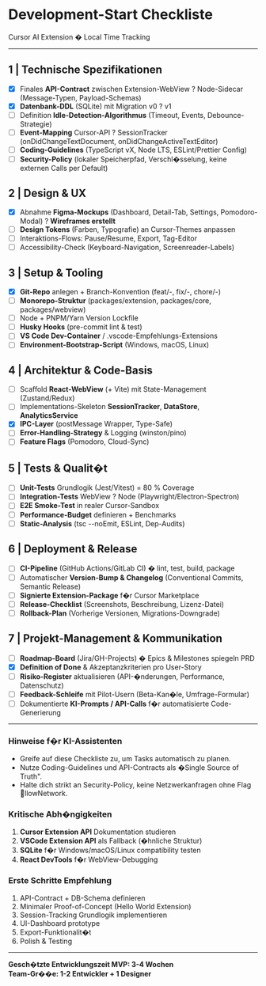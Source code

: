 # Development-Start Checkliste  
Cursor AI Extension � Local Time Tracking

---

## 1 | Technische Spezifikationen
- [x] Finales **API-Contract** zwischen Extension-WebView ? Node-Sidecar (Message-Typen, Payload-Schemas)
- [x] **Datenbank-DDL** (SQLite) mit Migration v0 ? v1
- [ ] Definition **Idle-Detection-Algorithmus** (Timeout, Events, Debounce-Strategie)
- [ ] **Event-Mapping** Cursor-API ? SessionTracker (onDidChangeTextDocument, onDidChangeActiveTextEditor)
- [ ] **Coding-Guidelines** (TypeScript vX, Node LTS, ESLint/Prettier Config)
- [ ] **Security-Policy** (lokaler Speicherpfad, Verschl�sselung, keine externen Calls per Default)

## 2 | Design & UX
- [x] Abnahme **Figma-Mockups** (Dashboard, Detail-Tab, Settings, Pomodoro-Modal) ? **Wireframes erstellt**
- [ ] **Design Tokens** (Farben, Typografie) an Cursor-Themes anpassen
- [ ] Interaktions-Flows: Pause/Resume, Export, Tag-Editor
- [ ] Accessibility-Check (Keyboard-Navigation, Screenreader-Labels)

## 3 | Setup & Tooling
- [x] **Git-Repo** anlegen + Branch-Konvention (feat/-, fix/-, chore/-)
- [ ] **Monorepo-Struktur** (packages/extension, packages/core, packages/webview)
- [ ] Node + PNPM/Yarn Version Lockfile
- [ ] **Husky Hooks** (pre-commit lint & test)
- [ ] **VS Code Dev-Container** / .vscode-Empfehlungs-Extensions
- [ ] **Environment-Bootstrap-Script** (Windows, macOS, Linux)

## 4 | Architektur & Code-Basis
- [ ] Scaffold **React-WebView** (+ Vite) mit State-Management (Zustand/Redux)
- [ ] Implementations-Skeleton **SessionTracker**, **DataStore**, **AnalyticsService**
- [x] **IPC-Layer** (postMessage Wrapper, Type-Safe)
- [ ] **Error-Handling-Strategy** & Logging (winston/pino)
- [ ] **Feature Flags** (Pomodoro, Cloud-Sync)

## 5 | Tests & Qualit�t
- [ ] **Unit-Tests** Grundlogik (Jest/Vitest) = 80 % Coverage
- [ ] **Integration-Tests** WebView ? Node (Playwright/Electron-Spectron)
- [ ] **E2E Smoke-Test** in realer Cursor-Sandbox
- [ ] **Performance-Budget** definieren + Benchmarks
- [ ] **Static-Analysis** (tsc --noEmit, ESLint, Dep-Audits)

## 6 | Deployment & Release
- [ ] **CI-Pipeline** (GitHub Actions/GitLab CI) � lint, test, build, package
- [ ] Automatischer **Version-Bump & Changelog** (Conventional Commits, Semantic Release)
- [ ] **Signierte Extension-Package** f�r Cursor Marketplace
- [ ] **Release-Checklist** (Screenshots, Beschreibung, Lizenz-Datei)
- [ ] **Rollback-Plan** (Vorherige Versionen, Migrations-Downgrade)

## 7 | Projekt-Management & Kommunikation
- [ ] **Roadmap-Board** (Jira/GH-Projects) � Epics & Milestones spiegeln PRD
- [x] **Definition of Done** & Akzeptanzkriterien pro User-Story
- [ ] **Risiko-Register** aktualisieren (API-�nderungen, Performance, Datenschutz)
- [ ] **Feedback-Schleife** mit Pilot-Usern (Beta-Kan�le, Umfrage-Formular)
- [ ] Dokumentierte **KI-Prompts / API-Calls** f�r automatisierte Code-Generierung

---

### Hinweise f�r KI-Assistenten
- Greife auf diese Checkliste zu, um Tasks automatisch zu planen.
- Nutze Coding-Guidelines und API-Contracts als �Single Source of Truth".
- Halte dich strikt an Security-Policy, keine Netzwerkanfragen ohne Flag llowNetwork.

### Kritische Abh�ngigkeiten
1. **Cursor Extension API** Dokumentation studieren
2. **VSCode Extension API** als Fallback (�hnliche Struktur)
3. **SQLite** f�r Windows/macOS/Linux compatibility testen
4. **React DevTools** f�r WebView-Debugging

### Erste Schritte Empfehlung
1. API-Contract + DB-Schema definieren
2. Minimaler Proof-of-Concept (Hello World Extension)
3. Session-Tracking Grundlogik implementieren
4. UI-Dashboard prototype
5. Export-Funktionalit�t
6. Polish & Testing

---

**Gesch�tzte Entwicklungszeit MVP: 3-4 Wochen**  
**Team-Gr��e: 1-2 Entwickler + 1 Designer**
